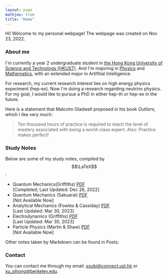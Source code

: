 ```yaml
---
layout: page
mathjax: true
title: "Home"
---
```


Hi! Welcome to my personal webpage! The webpage was created on Nov 23, 2022.

### About me
I'm currently a year 2 undergraduate student in [the Hong Kong University of Science and Technology (HKUST)](https://hkust.edu.hk). And I'm majoring in [Physics](https://physics.ust.hk/) and [Mathematics](https://www.math.hkust.edu.hk/), with an extended major in Artifitial Intelligence.

For research, my current research interest lies on high energy physics experiment (hep-ex). Now I'm doing a research regarding neutrino physics. For my goal, I would like to pursue a PhD in either hep-th or hep-ex in the future.

Here is a statement that Malcolm Gladwell proposed in his book *Outliers*, which I like very much:
> Ten thousand hours of practice is required to reach the level of mastery associated with being a world-class expert.
Also:
> Practice makes perfect!

### Study Notes
Below are some of my study notes, compiled by $$\LaTeX$$:
* Quantum Mechanics(Griffiths) [PDF](https://sxubi.github.io/Quantum_Mechanics_Notes.pdf)  
  \[Completed; Last Updated: Dec 26, 2022\]
* Quantum Mechanics (Sakuarai) [PDF](https://sxubi.github.io/404.html)  
  \[Not Available Now\]
* Analytical Mechanics (Fowles & Cassiday) [PDF](https://sxubi.github.io/CM.pdf)   
  \[Last Updated: Mar 30, 2023\]
* Electrodynamics (Griffiths) [PDF](https://sxubi.github.io/E&M.pdf)    
  \[Last Updated: Mar 30, 2023\]
* Particle Physics (Martin & Shaw) [PDF](https://sxubi.github.io/404.html)  
  \[Not Available Now\]

Other notes taken by Markdown can be found in Posts.

### Contact
You can contact me through my email: <u>sxubi@connect.ust.hk</u> or <u>xu_sihong@berkeley.edu</u>.

